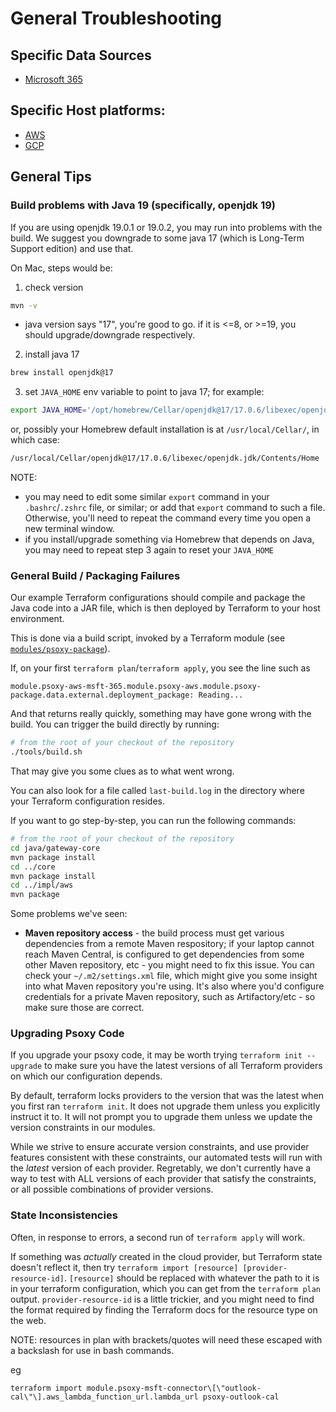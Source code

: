 
# General Troubleshooting

## Specific Data Sources
 - [Microsoft 365](docs/sources/msft-365/troubleshooting.md)


## Specific Host platforms:
  - [AWS](docs/aws/troubleshooting.md)
  - [GCP](docs/gcp/troubleshooting.md)

## General Tips

### Build problems with Java 19 (specifically, openjdk 19)

If you are using openjdk 19.0.1 or 19.0.2, you may run into problems with the build. We suggest you
downgrade to some java 17 (which is Long-Term Support edition) and use that.

On Mac, steps would be:

1. check version
```bash
mvn -v
```
- java version says "17", you're good to go. if it is <=8, or >=19, you should upgrade/downgrade
  respectively.

2. install java 17
```bash
brew install openjdk@17
```

3. set `JAVA_HOME` env variable to point to java 17; for example:

```bash
export JAVA_HOME='/opt/homebrew/Cellar/openjdk@17/17.0.6/libexec/openjdk.jdk/Contents/Home'
```

or, possibly your Homebrew default installation is at `/usr/local/Cellar/`, in which case:

```bash
/usr/local/Cellar/openjdk@17/17.0.6/libexec/openjdk.jdk/Contents/Home
```

NOTE:
  - you may need to edit some similar `export` command in your `.bashrc`/`.zshrc` file, or similar;
    or add that `export` command to such a file. Otherwise, you'll need to repeat the command every
    time you open a new terminal window.
  - if you install/upgrade something via Homebrew that depends on Java, you may need to repeat step
    3 again to reset your `JAVA_HOME`


### General Build / Packaging Failures
Our example Terraform configurations should compile and package the Java code into a JAR file, which
is then deployed by Terraform to your host environment.

This is done via a build script, invoked by a Terraform module (see [`modules/psoxy-package`](../infra/modules/psoxy-package)).

If, on your first `terraform plan`/`terraform apply`, you see the line such as

`module.psoxy-aws-msft-365.module.psoxy-aws.module.psoxy-package.data.external.deployment_package: Reading...`

And that returns really quickly, something may have gone wrong with the build. You can trigger the
build directly by running:

```bash
# from the root of your checkout of the repository
./tools/build.sh
```
That may give you some clues as to what went wrong.

You can also look for a file called `last-build.log` in the directory where your Terraform
configuration resides.


If you want to go step-by-step, you can run the following commands:
```bash
# from the root of your checkout of the repository
cd java/gateway-core
mvn package install
cd ../core
mvn package install
cd ../impl/aws
mvn package
```

Some problems we've seen:
  - **Maven repository access** - the build process must get various dependencies from a remote
    Maven respository; if your laptop cannot reach Maven Central, is configured to get dependencies
    from some other Maven repository, etc - you might need to fix this issue. You can check your
    `~/.m2/settings.xml` file, which might give you some insight into what Maven repository you're
    using. It's also where you'd configure credentials for a private Maven repository, such as
    Artifactory/etc - so make sure those are correct.


### Upgrading Psoxy Code

If you upgrade your psoxy code, it may be worth trying `terraform init --upgrade` to make sure
you have the latest versions of all Terraform providers on which our configuration depends.

By default, terraform locks providers to the version that was the latest when you first ran
`terraform init`.  It does not upgrade them unless you explicitly instruct it to. It will not
prompt you to upgrade them unless we update the version constraints in our modules.

While we strive to ensure accurate version constraints, and use provider features consistent with
these constraints, our automated tests will run with the *latest* version of each provider.
Regretably, we don't currently have a way to test with ALL versions of each provider that satisfy the
constraints, or all possible combinations of provider versions.


### State Inconsistencies

Often, in response to errors, a second run of `terraform apply` will work.

If something was *actually* created in the cloud provider, but Terraform state doesn't reflect it,
then try `terraform import [resource] [provider-resource-id]`. `[resource]` should be replaced with
whatever the path to it is in your terraform configuration, which you can get from the
`terraform plan` output. `provider-resource-id` is a little trickier, and you might need to find
the format required by finding the Terraform docs for the resource type on the web.

NOTE: resources in plan with brackets/quotes will need these escaped with a backslash for use in
bash commands.

eg
```shell
terraform import module.psoxy-msft-connector\[\"outlook-cal\"\].aws_lambda_function_url.lambda_url psoxy-outlook-cal
```






